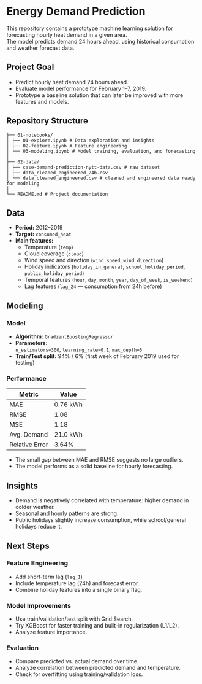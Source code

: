 # Energy Demand Prediction
This repository contains a prototype machine learning solution for forecasting hourly heat demand in a given area.  
The model predicts demand 24 hours ahead, using historical consumption and weather forecast data.  


## Project Goal

- Predict hourly heat demand 24 hours ahead.
- Evaluate model performance for February 1–7, 2019.
- Prototype a baseline solution that can later be improved with more features and models.


## Repository Structure
```
├── 01-notebooks/
│ ├── 01-explore.ipynb # Data exploration and insights
│ ├── 02-feature.ipynb # Feature engineering
│ └── 03-modeling.ipynb # Model training, evaluation, and forecasting
│
├── 02-data/
│ ├── case-demand-prediction-nytt-data.csv # raw dataset
│ ├── data_cleaned_engineered_24h.csv 
│ └── data_cleaned_engineered.csv # cleaned and engineered data ready for modeling
│
└── README.md # Project documentation
```

## Data

- **Period:** 2012–2019  
- **Target:** `consumed_heat`  
- **Main features:**
  - Temperature (`temp`)
  - Cloud coverage (`cloud`)
  - Wind speed and direction (`wind_speed`, `wind_direction`)
  - Holiday indicators (`holiday_in_general`, `school_holiday_period`, `public_holiday_period`)
  - Temporal features (`hour`, `day`, `month`, `year`, `day_of_week`, `is_weekend`)
  - Lag features (`lag_24` — consumption from 24h before)


## Modeling

### Model
- **Algorithm:** `GradientBoostingRegressor`
- **Parameters:**  
  `n_estimators=300`, `learning_rate=0.1`, `max_depth=5`
- **Train/Test split:** 94% / 6% (first week of February 2019 used for testing)

### Performance
| Metric | Value |
|--------|--------|
| MAE | 0.76 kWh |
| RMSE | 1.08 |
| MSE | 1.18 |
| Avg. Demand | 21.0 kWh |
| Relative Error | 3.64% |

- The small gap between MAE and RMSE suggests no large outliers.  
- The model performs as a solid baseline for hourly forecasting.


## Insights

- Demand is negatively correlated with temperature: higher demand in colder weather.
- Seasonal and hourly patterns are strong.
- Public holidays slightly increase consumption, while school/general holidays reduce it.


## Next Steps

### Feature Engineering
- Add short-term lag (`lag_1`)
- Include temperature lag (24h) and forecast error.
- Combine holiday features into a single binary flag.

### Model Improvements
- Use train/validation/test split with Grid Search.
- Try XGBoost for faster training and built-in regularization (L1/L2).
- Analyze feature importance.

### Evaluation
- Compare predicted vs. actual demand over time.
- Analyze correlation between predicted demand and temperature.
- Check for overfitting using training/validation loss.

